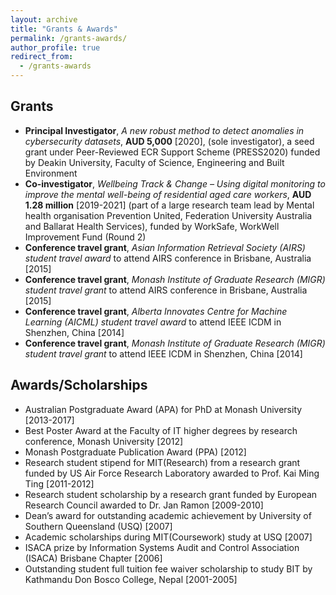 ```yaml
---
layout: archive
title: "Grants & Awards"
permalink: /grants-awards/
author_profile: true
redirect_from:
  - /grants-awards
---
```


Grants
----------------
* <b>Principal Investigator</b>, <i>A new robust method to detect anomalies in cybersecurity datasets</i>, <b>AUD 5,000</b> [2020], (sole investigator), a seed grant under Peer-Reviewed ECR Support Scheme (PRESS2020) funded by Deakin University, Faculty of Science, Engineering and Built Environment
* <b>Co-investigator</b>, <i>Wellbeing Track & Change – Using digital monitoring to improve the mental well-being of residential aged care workers</i>, <b>AUD 1.28 million</b> [2019-2021] (part of a large research team lead by Mental health organisation Prevention United, Federation University Australia and Ballarat Health Services), funded by WorkSafe, WorkWell Improvement Fund (Round 2)
* <b>Conference travel grant</b>, <i>Asian Information Retrieval Society (AIRS) student travel award</i> to attend AIRS conference in Brisbane, Australia [2015]
* <b>Conference travel grant</b>, <i>Monash Institute of Graduate Research (MIGR) student travel grant</i> to attend AIRS conference in Brisbane, Australia [2015]
* <b>Conference travel grant</b>, <i>Alberta Innovates Centre for Machine Learning (AICML) student travel award</i> to attend IEEE ICDM in Shenzhen, China [2014]
* <b>Conference travel grant</b>, <i>Monash Institute of Graduate Research (MIGR) student travel grant</i> to attend IEEE ICDM in Shenzhen, China [2014]

Awards/Scholarships
--------------------
* Australian Postgraduate Award (APA) for PhD at Monash University [2013-2017]
* Best Poster Award at the Faculty of IT higher degrees by research conference, Monash University [2012]
* Monash Postgraduate Publication Award (PPA) [2012]
* Research student stipend for MIT(Research) from a research grant funded by US Air Force Research Laboratory awarded to Prof. Kai Ming Ting [2011-2012]
* Research student scholarship by a research grant funded by European Research Council awarded to Dr. Jan Ramon [2009-2010]
* Dean’s award for outstanding academic achievement by University of Southern Queensland (USQ) [2007]
* Academic scholarships during MIT(Coursework) study at USQ [2007]
* ISACA prize by Information Systems Audit and Control Association (ISACA) Brisbane Chapter [2006]
* Outstanding student full tuition fee waiver scholarship to study BIT by Kathmandu Don Bosco College, Nepal [2001-2005] 
